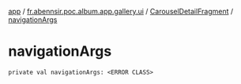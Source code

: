 [app](../../index.md) / [fr.abennsir.poc.album.app.gallery.ui](../index.md) / [CarouselDetailFragment](index.md) / [navigationArgs](./navigation-args.md)

# navigationArgs

`private val navigationArgs: <ERROR CLASS>`